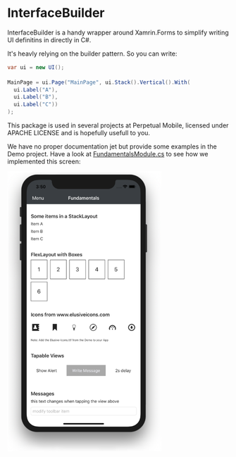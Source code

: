 # InterfaceBuilder

InterfaceBuilder is a handy wrapper around Xamrin.Forms to simplify writing UI definitins in directly in C#.

It's heavly relying on the builder pattern. So you can write:

```csharp
var ui = new UI();

MainPage = ui.Page("MainPage", ui.Stack().Vertical().With(
  ui.Label("A"),
  ui.Label("B"),
  ui.Label("C"))
);
```

This package is used in several projects at Perpetual Mobile, licensed under APACHE LICENSE and is hopefully
usefull to you.

We have no proper documentation jet but provide some examples in the Demo project. Have a look at [FundamentalsModule.cs](https://github.com/perpetual-mobile/InterfaceBuilder/blob/master/Demo/FundamentalsModule.cs) to see how we implemented this screen:

<img align="center" src="https://github.com/perpetual-mobile/InterfaceBuilder/raw/master/screenshot-fundamentals.png" width=350 />
